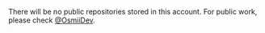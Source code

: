 There will be no public repositories stored in this account. 
For public work, please check [@OsmiiDev](github.com/osmiidev).
